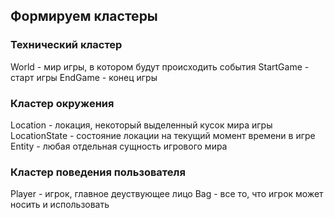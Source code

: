 ## Формируем кластеры

### Технический кластер
World - мир игры, в котором будут происходить события
StartGame - старт игры
EndGame - конец игры

### Кластер окружения
Location - локация, некоторый выделенный кусок мира игры
LocationState - состояние локации на текущий момент времени в игре
Entity - любая отдельная сущность игрового мира

### Кластер поведения пользователя
Player - игрок, главное деуствующее лицо
Bag - все то, что игрок может носить и использовать
